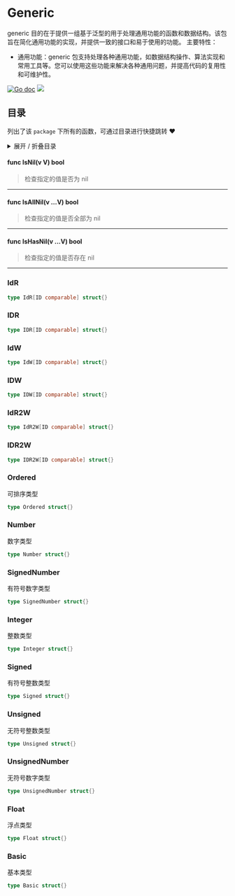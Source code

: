 # Generic

generic 目的在于提供一组基于泛型的用于处理通用功能的函数和数据结构。该包旨在简化通用功能的实现，并提供一致的接口和易于使用的功能。
主要特性：
  - 通用功能：generic 包支持处理各种通用功能，如数据结构操作、算法实现和常用工具等。您可以使用这些功能来解决各种通用问题，并提高代码的复用性和可维护性。

[![Go doc](https://img.shields.io/badge/go.dev-reference-brightgreen?logo=go&logoColor=white&style=flat)](https://pkg.go.dev/github.com/kercylan98/minotaur/generic)
![](https://img.shields.io/badge/Email-kercylan@gmail.com-green.svg?style=flat)

## 目录
列出了该 `package` 下所有的函数，可通过目录进行快捷跳转 ❤️
<details>
<summary>展开 / 折叠目录</summary


> 包级函数定义

|函数|描述
|:--|:--
|[IsNil](#IsNil)|检查指定的值是否为 nil
|[IsAllNil](#IsAllNil)|检查指定的值是否全部为 nil
|[IsHasNil](#IsHasNil)|检查指定的值是否存在 nil


> 结构体定义

|结构体|描述
|:--|:--
|[IdR](#idr)|暂无描述...
|[IDR](#idr)|暂无描述...
|[IdW](#idw)|暂无描述...
|[IDW](#idw)|暂无描述...
|[IdR2W](#idr2w)|暂无描述...
|[IDR2W](#idr2w)|暂无描述...
|[Ordered](#ordered)|可排序类型
|[Number](#number)|数字类型
|[SignedNumber](#signednumber)|有符号数字类型
|[Integer](#integer)|整数类型
|[Signed](#signed)|有符号整数类型
|[Unsigned](#unsigned)|无符号整数类型
|[UnsignedNumber](#unsignednumber)|无符号数字类型
|[Float](#float)|浮点类型
|[Basic](#basic)|基本类型

</details>


#### func IsNil(v V)  bool
<span id="IsNil"></span>
> 检查指定的值是否为 nil
***
#### func IsAllNil(v ...V)  bool
<span id="IsAllNil"></span>
> 检查指定的值是否全部为 nil
***
#### func IsHasNil(v ...V)  bool
<span id="IsHasNil"></span>
> 检查指定的值是否存在 nil
***
### IdR

```go
type IdR[ID comparable] struct{}
```
### IDR

```go
type IDR[ID comparable] struct{}
```
### IdW

```go
type IdW[ID comparable] struct{}
```
### IDW

```go
type IDW[ID comparable] struct{}
```
### IdR2W

```go
type IdR2W[ID comparable] struct{}
```
### IDR2W

```go
type IDR2W[ID comparable] struct{}
```
### Ordered
可排序类型
```go
type Ordered struct{}
```
### Number
数字类型
```go
type Number struct{}
```
### SignedNumber
有符号数字类型
```go
type SignedNumber struct{}
```
### Integer
整数类型
```go
type Integer struct{}
```
### Signed
有符号整数类型
```go
type Signed struct{}
```
### Unsigned
无符号整数类型
```go
type Unsigned struct{}
```
### UnsignedNumber
无符号数字类型
```go
type UnsignedNumber struct{}
```
### Float
浮点类型
```go
type Float struct{}
```
### Basic
基本类型
```go
type Basic struct{}
```

